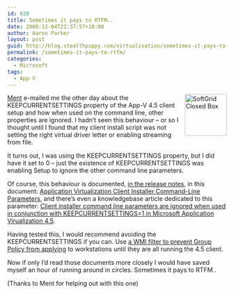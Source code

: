 ```yaml
---
id: 828
title: Sometimes it pays to RTFM..
date: 2008-12-04T22:37:57+10:00
author: Aaron Parker
layout: post
guid: http://blog.stealthpuppy.com/virtualisation/sometimes-it-pays-to-rtfm
permalink: /sometimes-it-pays-to-rtfm/
categories:
  - Microsoft
tags:
  - App-V
---
```

<img style="margin: 0px 0px 10px 10px; display: inline" title="SoftGrid Closed Box" src="https://stealthpuppy.com/media/2008/12/softgridclosedbox.png" border="0" alt="SoftGrid Closed Box" width="96" height="96" align="right" /> [Ment](http://desktopcontrol.blogspot.com/) e-mailed me the other day about the KEEPCURRENTSETTINGS property of the App-V 4.5 client setup and how when used on the command line, other properties are ignored. I hadn’t seen this behaviour – or so I thought until I found that my client install script was not setting the right virtual driver letter or enabling streaming from file.

It turns out, I was using the KEEPCURRENTSETTINGS property, but I did have it set to 0 – just the existence of KEEPCURRENTSETTINGS was enabling Setup to ignore the other command line parameters.

Of course, this behaviour is documented, [in the release notes](http://technet.microsoft.com/en-us/library/cc817171.aspx), in this document: [Application Virtualization Client Installer Command-Line Parameters](http://technet.microsoft.com/en-us/library/cc843737.aspx), and there’s even a knowledgebase article dedicated to this parameter: [Client installer command line parameters are ignored when used in conjunction with KEEPCURRENTSETTINGS=1 in Microsoft Application Virualization 4.5](http://support.microsoft.com/kb/959521/).

Having tested this, I would recommend avoiding the KEEPCURRENTSETTINGS if you can. Use [a WMI filter to prevent Group Policy from applying]({{site.baseurl}}/virtualisation/unable-to-set-security-descriptor-on-global-package-files-on-app-v-client-upgrade) to workstations until they are all running the 4.5 client.

Now if only I’d read those documents more closely I would have saved myself an hour of running around in circles. Sometimes it pays to RTFM..

(Thanks to Ment for helping out with this one)